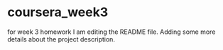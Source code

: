# coursera_week3
for week 3 homework
I am editing the README file. Adding some more details about the project description.

